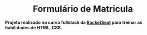 <h1 align="center">Formulário de Matricula</h1>
<strong>Projeto realizado no curso fullstack da <a href="https://www.rocketseat.com.br/?utm_source=google&utm_medium=cpc&utm_campaign=lead&utm_term=perpetuo&utm_content=institucional-lead-home-texto-lead-brandkws-none-none-institucional-none-none-br-google&utm_term=rocketseat&utm_campaign=PROGRAMAS-ALL-BRANDKWS-SEM&utm_source=adwords&utm_medium=cpc&hsa_acc=8545075154&hsa_cam=16048648686&hsa_grp=135825188594&hsa_ad=579096962131&hsa_src=g&hsa_tgt=kwd-679159515078&hsa_kw=rocketseat&hsa_mt=b&hsa_net=adwords&hsa_ver=3&gad_source=1&gclid=Cj0KCQjwq_G1BhCSARIsACc7NxpZZA7gQ9c2jUaG82wdnoAI7FK51nz9uhRY32KZKyWNfUanuJRsAvYaAo1PEALw_wcB#gad_source=1" target="_blank">RocketSeat</a> para treinar as habilidades de HTML, CSS.</strong>
